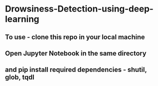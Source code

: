 # Drowsiness-Detection-using-deep-learning
## To use - clone this repo in your local machine
## Open Jupyter Notebook in the same directory
## and pip install required dependencies - shutil, glob, tqdl
